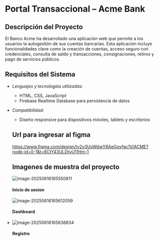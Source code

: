 # Portal Transaccional – Acme Bank

## Descripción del Proyecto
El Banco Acme ha desarrollado una aplicación web que permite a los usuarios la autogestión de sus cuentas bancarias. Esta aplicación incluye funcionalidades clave como la creación de cuentas, acceso seguro con credenciales, consulta de saldo y transacciones, consignaciones, retiros y pago de servicios públicos.

## Requisitos del Sistema
- *Lenguajes y tecnologías utilizadas:*  
  - HTML, CSS, JavaScript  
  - Firebase Realtime Database para persistencia de datos  
  
- *Compatibilidad:*  
  - Diseño responsive para dispositivos móviles, tablets y escritorios
  
  
  
  
  
  ## Url para ingresar al figma
  
  https://www.figma.com/design/ty2y3UoWdwY8AeGoyfgc1V/ACME?node-id=0-1&t=6CtY43ULDtvU11Hm-1
  
  ##   Imagenes de muestra del proyecto 
  
  ![image-20250616165550811](C:\Users\Nicolas\AppData\Roaming\Typora\typora-user-images\image-20250616165550811.png)
  
  #### Inicio de sesion
  
  ![image-20250616165612059](C:\Users\Nicolas\AppData\Roaming\Typora\typora-user-images\image-20250616165612059.png)
  
  #### Dashboard 
  
- ![image-20250616165636834](C:\Users\Nicolas\AppData\Roaming\Typora\typora-user-images\image-20250616165636834.png)

  #### Registro 

######